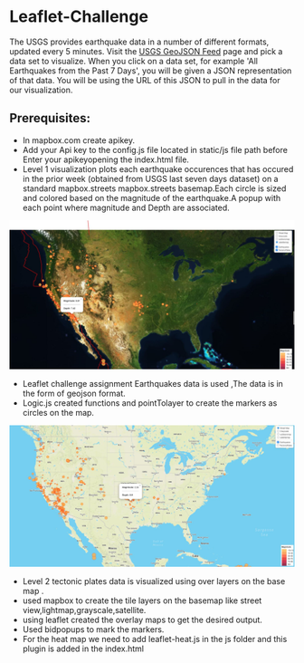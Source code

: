 # Leaflet-Challenge

The USGS provides earthquake data in a number of different formats, updated every 5 minutes. Visit the [USGS GeoJSON Feed](http://earthquake.usgs.gov/earthquakes/feed/v1.0/geojson.php) page and pick a data set to visualize. When you click on a data set, for example 'All Earthquakes from the Past 7 Days', you will be given a JSON representation of that data. You will be using the URL of this JSON to pull in the data for our visualization.

## Prerequisites:
* In mapbox.com create apikey.
*  Add your Api key to the config.js file located in static/js file path before Enter your apikeyopening the index.html file.
* Level 1 visualization plots each earthquake occurences that has occured in the prior week (obtained from USGS last seven days dataset) on a standard mapbox.streets mapbox.streets basemap.Each circle is sized and colored based on the magnitude of the earthquake.A popup with each point where magnitude and Depth are associated.
 
 ![Basicmap](Images/Basic.png)

* Leaflet challenge assignment  Earthquakes data is used ,The data is in the form of geojson format.
* Logic.js created functions and pointTolayer to create the markers as circles on the map.

![Bonusmap](Images/Bonus.png)

* Level 2  tectonic plates data is visualized using over layers on the base map .
* used mapbox to create the tile layers on the basemap like street view,lightmap,grayscale,satellite.
* using leaflet created the overlay maps to get the desired output.
* Used bidpopups to mark the markers.
* For the heat map we need to add leaflet-heat.js in the js folder and  this plugin is added in the index.html

